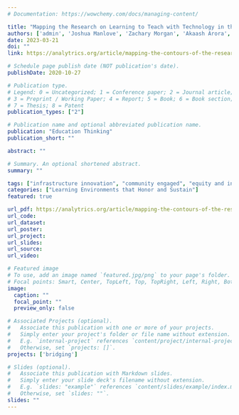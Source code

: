 ```yaml
---
# Documentation: https://wowchemy.com/docs/managing-content/

title: "Mapping the Research on Learning to Teach with Technology in the United States: Clusters, Categories, and Missing Trajectories"
authors: ['admin', 'Joshua Manlove', 'Zachary Morgan', 'Akaash Arora', 'Ted Hall']
date: 2023-03-21
doi: ""
link: https://analytrics.org/article/mapping-the-contours-of-the-research-on-learning-to-teach-with-technology-clusters-categories-and-missing-trajectories/

# Schedule page publish date (NOT publication's date).
publishDate: 2020-10-27

# Publication type.
# Legend: 0 = Uncategorized; 1 = Conference paper; 2 = Journal article;
# 3 = Preprint / Working Paper; 4 = Report; 5 = Book; 6 = Book section;
# 7 = Thesis; 8 = Patent
publication_types: ["2"]

# Publication name and optional abbreviated publication name.
publication: "Education Thinking"
publication_short: ""

abstract: ""

# Summary. An optional shortened abstract.
summary: ""

tags: ["infrastructure innovation", "community engaged", "equity and inclusion", "educational technology"]
categories: ["Learning Environments that Honor and Sustain"]
featured: true

url_pdf: https://analytrics.org/article/mapping-the-contours-of-the-research-on-learning-to-teach-with-technology-clusters-categories-and-missing-trajectories/
url_code:
url_dataset:
url_poster:
url_project:
url_slides:
url_source:
url_video:

# Featured image
# To use, add an image named `featured.jpg/png` to your page's folder.
# Focal points: Smart, Center, TopLeft, Top, TopRight, Left, Right, BottomLeft, Bottom, BottomRight.
image:
  caption: ""
  focal_point: ""
  preview_only: false

# Associated Projects (optional).
#   Associate this publication with one or more of your projects.
#   Simply enter your project's folder or file name without extension.
#   E.g. `internal-project` references `content/project/internal-project/index.md`.
#   Otherwise, set `projects: []`.
projects: ['bridging']

# Slides (optional).
#   Associate this publication with Markdown slides.
#   Simply enter your slide deck's filename without extension.
#   E.g. `slides: "example"` references `content/slides/example/index.md`.
#   Otherwise, set `slides: ""`.
slides: ""
---
```

